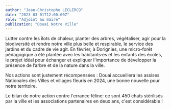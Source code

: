 ```yaml
---
author: "Jean-Christophe LECLERCQ"
date: "2023-03-01T12:00:00Z"
role: "Adjoint au maire"
publication: "Douai Notre Ville"
---
```


Lutter contre les îlots de chaleur, planter des arbres, végétaliser, agir pour la biodiversité et rendre notre ville plus belle et respirable, le service des jardins et du cadre de vie agit. En février, à Dorignies, une micro-forêt pédagogique a été plantée avec les habitants·es et les enfants des écoles, le projet idéal pour échanger et expliquer l'importance de développer la présence de l’arbre et de la nature dans la ville.

Nos actions sont justement récompensées : Douai accueillera les assises Nationales des Villes et villages fleuris en 2024, une bonne nouvelle pour notre territoire.

Le bilan de notre action contre l'errance féline: ce sont 450 chats stérilisés par la ville et les associations partenaires en deux ans, c'est considérable !
